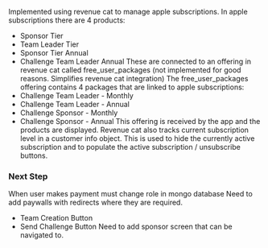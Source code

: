 Implemented using revenue cat to manage apple subscriptions.
In apple subscriptions there are 4 products:
* Sponsor Tier
* Team Leader Tier
* Sponsor Tier Annual
* Challenge Team Leader Annual
These are connected to an offering in revenue cat called free_user_packages (not implemented for  good reasons. Simplifies revenue cat integration)
The free_user_packages offering contains 4 packages that are  linked to apple subscriptions:
* Challenge Team Leader - Monthly
* Challenge Team Leader - Annual
* Challenge Sponsor - Monthly
* Challenge Sponsor - Annual
This offering is received by the app and the products are displayed. Revenue cat also tracks current subscription level in a customer info object. This is used to hide the currently active subscription and to populate the active subscription / unsubscribe buttons.


### Next Step
When user makes payment must change role in mongo database
Need to add paywalls with redirects where they are required.
* Team Creation Button
* Send Challenge Button
Need  to add sponsor screen that can be navigated to.